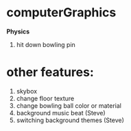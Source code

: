 # computerGraphics
**Physics**

1. hit down bowling pin
# other features:
1. skybox
2. change floor texture
3. change bowling ball color or material
4. background music beat (Steve)
5. switching background themes (Steve)
